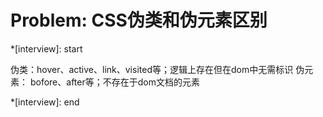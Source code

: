 # Problem: CSS伪类和伪元素区别

*[interview]: start

伪类：hover、active、link、visited等；逻辑上存在但在dom中无需标识
伪元素： bofore、after等；不存在于dom文档的元素

*[interview]: end
